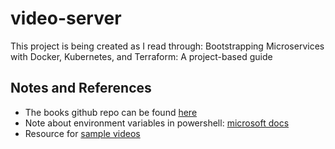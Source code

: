 # video-server

This project is being created as I read through: Bootstrapping Microservices with Docker, Kubernetes, and Terraform: A project-based guide

## Notes and References

- The books github repo can be found [here](https://github.com/bootstrapping-microservices/video-streaming-example)
- Note about environment variables in powershell: [microsoft docs](https://docs.microsoft.com/en-us/powershell/module/microsoft.powershell.core/about/about_environment_variables?view=powershell-7.1)
- Resource for [sample videos](https://sample-videos.com/)